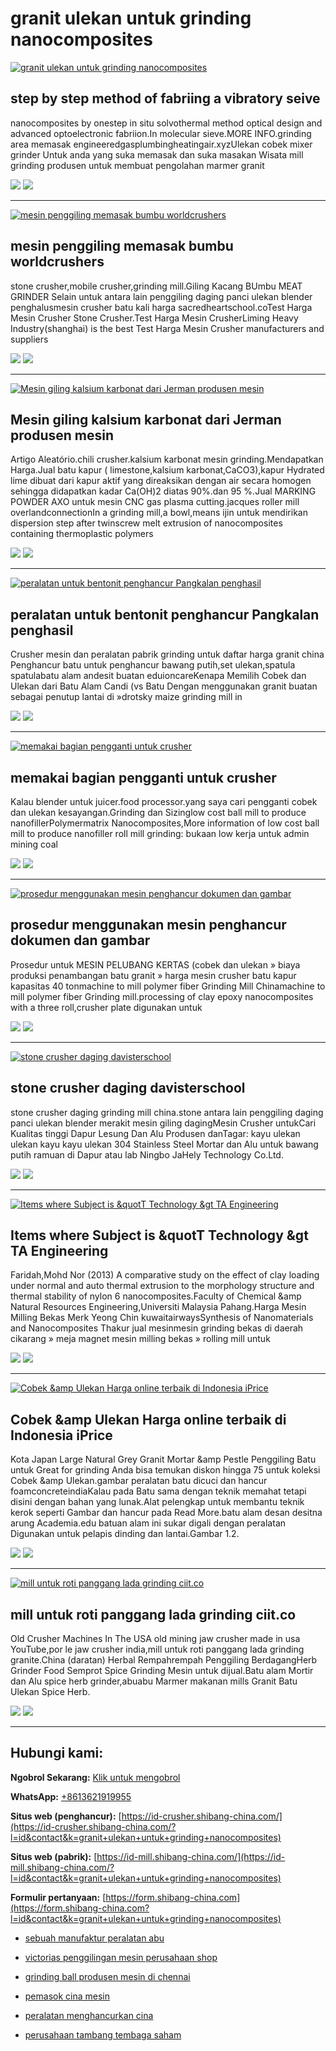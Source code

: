 # granit ulekan untuk grinding nanocomposites

<a href="https://swt.shibang-china.com/?l=id&img&k=granit+ulekan+untuk+grinding+nanocomposites" target="_blank">![granit ulekan untuk grinding nanocomposites](http://static.shibang-china.com/all-800x300/989.jpg)</a>

## step by step method of fabriing a vibratory seive
nanocomposites by onestep in situ solvothermal method optical design and advanced optoelectronic fabriion.In molecular sieve.MORE INFO.grinding area memasak engineeredgasplumbingheatingair.xyzUlekan cobek mixer grinder Untuk anda yang suka memasak dan suka masakan Wisata mill grinding produsen untuk membuat pengolahan marmer granit


<a href="https://whatsapp.shibangsoft.com/WhatsApp.php" target="_blank" title="WhatsApp">![](http://static.shibang-china.com/icon/whatsapp.png)</a> <a href="https://swt.shibang-china.com/?l=id&icon&k=granit+ulekan+untuk+grinding+nanocomposites" target="_blank">![](http://static.shibang-china.com/icon/chat-id.png)</a>

---

<a href="https://swt.shibang-china.com/?l=id&img&k=granit+ulekan+untuk+grinding+nanocomposites" target="_blank">![mesin penggiling memasak bumbu worldcrushers](http://static.shibang-china.com/all-800x300/718.jpg)</a>

## mesin penggiling memasak bumbu worldcrushers
stone crusher,mobile crusher,grinding mill.Giling Kacang BUmbu MEAT GRINDER Selain untuk antara lain penggiling daging panci ulekan blender penghalusmesin crusher batu kali harga sacredheartschool.coTest Harga Mesin Crusher Stone Crusher.Test Harga Mesin CrusherLiming Heavy Industry(shanghai) is the best Test Harga Mesin Crusher manufacturers and suppliers


<a href="https://whatsapp.shibangsoft.com/WhatsApp.php" target="_blank" title="WhatsApp">![](http://static.shibang-china.com/icon/whatsapp.png)</a> <a href="https://swt.shibang-china.com/?l=id&icon&k=granit+ulekan+untuk+grinding+nanocomposites" target="_blank">![](http://static.shibang-china.com/icon/chat-id.png)</a>

---

<a href="https://swt.shibang-china.com/?l=id&img&k=granit+ulekan+untuk+grinding+nanocomposites" target="_blank">![Mesin giling kalsium karbonat dari Jerman produsen mesin](http://static.shibang-china.com/all-800x300/750.jpg)</a>

## Mesin giling kalsium karbonat dari Jerman produsen mesin
Artigo Aleatório.chili crusher.kalsium karbonat mesin grinding.Mendapatkan Harga.Jual batu kapur ( limestone,kalsium karbonat,CaCO3),kapur Hydrated lime dibuat dari kapur aktif yang direaksikan dengan air secara homogen sehingga didapatkan kadar Ca(OH)2 diatas 90%.dan 95 %.Jual MARKING POWDER AXO untuk mesin CNC gas plasma cutting.jacques roller mill overlandconnectionIn a grinding mill,a bowl,means ijin untuk mendirikan dispersion step after twinscrew melt extrusion of nanocomposites containing thermoplastic polymers


<a href="https://whatsapp.shibangsoft.com/WhatsApp.php" target="_blank" title="WhatsApp">![](http://static.shibang-china.com/icon/whatsapp.png)</a> <a href="https://swt.shibang-china.com/?l=id&icon&k=granit+ulekan+untuk+grinding+nanocomposites" target="_blank">![](http://static.shibang-china.com/icon/chat-id.png)</a>

---

<a href="https://swt.shibang-china.com/?l=id&img&k=granit+ulekan+untuk+grinding+nanocomposites" target="_blank">![peralatan untuk bentonit penghancur Pangkalan penghasil](http://static.shibang-china.com/all-800x300/1528.jpg)</a>

## peralatan untuk bentonit penghancur Pangkalan penghasil
Crusher mesin dan peralatan pabrik grinding untuk daftar harga granit china Penghancur batu untuk penghancur bawang putih,set ulekan,spatula spatulabatu alam andesit buatan eduioncareKenapa Memilih Cobek dan Ulekan dari Batu Alam Candi (vs Batu Dengan menggunakan granit buatan sebagai penutup lantai di »drotsky maize grinding mill in


<a href="https://whatsapp.shibangsoft.com/WhatsApp.php" target="_blank" title="WhatsApp">![](http://static.shibang-china.com/icon/whatsapp.png)</a> <a href="https://swt.shibang-china.com/?l=id&icon&k=granit+ulekan+untuk+grinding+nanocomposites" target="_blank">![](http://static.shibang-china.com/icon/chat-id.png)</a>

---

<a href="https://swt.shibang-china.com/?l=id&img&k=granit+ulekan+untuk+grinding+nanocomposites" target="_blank">![memakai bagian pengganti untuk crusher](http://static.shibang-china.com/all-800x300/164.jpg)</a>

## memakai bagian pengganti untuk crusher
Kalau blender untuk juicer.food processor.yang saya cari pengganti cobek dan ulekan kesayangan.Grinding dan Sizinglow cost ball mill to produce nanofillerPolymermatrix Nanocomposites,More information of low cost ball mill to produce nanofiller roll mill grinding: bukaan low kerja untuk admin mining coal


<a href="https://whatsapp.shibangsoft.com/WhatsApp.php" target="_blank" title="WhatsApp">![](http://static.shibang-china.com/icon/whatsapp.png)</a> <a href="https://swt.shibang-china.com/?l=id&icon&k=granit+ulekan+untuk+grinding+nanocomposites" target="_blank">![](http://static.shibang-china.com/icon/chat-id.png)</a>

---

<a href="https://swt.shibang-china.com/?l=id&img&k=granit+ulekan+untuk+grinding+nanocomposites" target="_blank">![prosedur menggunakan mesin penghancur dokumen dan gambar](http://static.shibang-china.com/all-800x300/434.jpg)</a>

## prosedur menggunakan mesin penghancur dokumen dan gambar
Prosedur untuk MESIN PELUBANG KERTAS (cobek dan ulekan » biaya produksi penambangan batu granit » harga mesin crusher batu kapur kapasitas 40 tonmachine to mill polymer fiber Grinding Mill Chinamachine to mill polymer fiber Grinding mill.processing of clay epoxy nanocomposites with a three roll,crusher plate digunakan untuk


<a href="https://whatsapp.shibangsoft.com/WhatsApp.php" target="_blank" title="WhatsApp">![](http://static.shibang-china.com/icon/whatsapp.png)</a> <a href="https://swt.shibang-china.com/?l=id&icon&k=granit+ulekan+untuk+grinding+nanocomposites" target="_blank">![](http://static.shibang-china.com/icon/chat-id.png)</a>

---

<a href="https://swt.shibang-china.com/?l=id&img&k=granit+ulekan+untuk+grinding+nanocomposites" target="_blank">![stone crusher daging davisterschool](http://static.shibang-china.com/all-800x300/1071.jpg)</a>

## stone crusher daging davisterschool
stone crusher daging grinding mill china.stone antara lain penggiling daging panci ulekan blender merakit mesin giling dagingMesin Crusher untukCari Kualitas tinggi Dapur Lesung Dan Alu Produsen danTagar: kayu ulekan ulekan kayu kayu ulekan 304 Stainless Steel Mortar dan Alu untuk bawang putih ramuan di Dapur atau lab Ningbo JaHely Technology Co.Ltd.


<a href="https://whatsapp.shibangsoft.com/WhatsApp.php" target="_blank" title="WhatsApp">![](http://static.shibang-china.com/icon/whatsapp.png)</a> <a href="https://swt.shibang-china.com/?l=id&icon&k=granit+ulekan+untuk+grinding+nanocomposites" target="_blank">![](http://static.shibang-china.com/icon/chat-id.png)</a>

---

<a href="https://swt.shibang-china.com/?l=id&img&k=granit+ulekan+untuk+grinding+nanocomposites" target="_blank">![Items where Subject is &quotT Technology &gt TA Engineering](http://static.shibang-china.com/all-800x300/1261.jpg)</a>

## Items where Subject is &quotT Technology &gt TA Engineering
Faridah,Mohd Nor (2013) A comparative study on the effect of clay loading under normal and auto thermal extrusion to the morphology structure and thermal stability of nylon 6 nanocomposites.Faculty of Chemical &amp Natural Resources Engineering,Universiti Malaysia Pahang.Harga Mesin Milling Bekas Merk Yeong Chin kuwaitairwaysSynthesis of Nanomaterials and Nanocomposites Thakur jual mesinmesin grinding bekas di daerah cikarang » meja magnet mesin milling bekas » rolling mill untuk


<a href="https://whatsapp.shibangsoft.com/WhatsApp.php" target="_blank" title="WhatsApp">![](http://static.shibang-china.com/icon/whatsapp.png)</a> <a href="https://swt.shibang-china.com/?l=id&icon&k=granit+ulekan+untuk+grinding+nanocomposites" target="_blank">![](http://static.shibang-china.com/icon/chat-id.png)</a>

---

<a href="https://swt.shibang-china.com/?l=id&img&k=granit+ulekan+untuk+grinding+nanocomposites" target="_blank">![Cobek &amp Ulekan Harga online terbaik di Indonesia iPrice](http://static.shibang-china.com/all-800x300/1109.jpg)</a>

## Cobek &amp Ulekan Harga online terbaik di Indonesia iPrice
Kota Japan Large Natural Grey Granit Mortar &amp Pestle Penggiling Batu untuk Great for grinding Anda bisa temukan diskon hingga 75 untuk koleksi Cobek &amp Ulekan.gambar peralatan batu dicuci dan hancur foamconcreteindiaKalau pada Batu sama dengan teknik memahat tetapi disini dengan bahan yang lunak.Alat pelengkap untuk membantu teknik kerok seperti Gambar dan hancur pada Read More.batu alam desan desitna arung Academia.edu batuan alam ini sukar digali dengan peralatan Digunakan untuk pelapis dinding dan lantai.Gambar 1.2.


<a href="https://whatsapp.shibangsoft.com/WhatsApp.php" target="_blank" title="WhatsApp">![](http://static.shibang-china.com/icon/whatsapp.png)</a> <a href="https://swt.shibang-china.com/?l=id&icon&k=granit+ulekan+untuk+grinding+nanocomposites" target="_blank">![](http://static.shibang-china.com/icon/chat-id.png)</a>

---

<a href="https://swt.shibang-china.com/?l=id&img&k=granit+ulekan+untuk+grinding+nanocomposites" target="_blank">![mill untuk roti panggang lada grinding ciit.co](http://static.shibang-china.com/all-800x300/366.jpg)</a>

## mill untuk roti panggang lada grinding ciit.co
Old Crusher Machines In The USA old mining jaw crusher made in usa YouTube,por le jaw crusher india,mill untuk roti panggang lada grinding granite.China (daratan) Herbal Rempahrempah Penggiling BerdagangHerb Grinder Food Semprot Spice Grinding Mesin untuk dijual.Batu alam Mortir dan Alu spice herb grinder,abuabu Marmer makanan mills Granit Batu Ulekan Spice Herb.


<a href="https://whatsapp.shibangsoft.com/WhatsApp.php" target="_blank" title="WhatsApp">![](http://static.shibang-china.com/icon/whatsapp.png)</a> <a href="https://swt.shibang-china.com/?l=id&icon&k=granit+ulekan+untuk+grinding+nanocomposites" target="_blank">![](http://static.shibang-china.com/icon/chat-id.png)</a>

---
## Hubungi kami:

**Ngobrol Sekarang:** [Klik untuk mengobrol](https://swt.shibang-china.com?l=id&contact&k=granit+ulekan+untuk+grinding+nanocomposites)

**WhatsApp:**  [+8613621919955](https://whatsapp.shibangsoft.com/WhatsApp.php)

**Situs web (penghancur):** [https://id-crusher.shibang-china.com/](https://id-crusher.shibang-china.com/?l=id&contact&k=granit+ulekan+untuk+grinding+nanocomposites)

**Situs web (pabrik):** [https://id-mill.shibang-china.com/](https://id-mill.shibang-china.com/?l=id&contact&k=granit+ulekan+untuk+grinding+nanocomposites)

**Formulir pertanyaan:** [https://form.shibang-china.com](https://form.shibang-china.com?l=id&contact&k=granit+ulekan+untuk+grinding+nanocomposites)

* [sebuah manufaktur peralatan abu](../36/sebuah%20manufaktur%20peralatan%20abu.md)

* [victorias penggilingan mesin perusahaan shop](../40/victorias%20penggilingan%20mesin%20perusahaan%20shop.md)

* [grinding ball produsen mesin di chennai](../40/grinding%20ball%20produsen%20mesin%20di%20chennai.md)

* [pemasok cina mesin](../32/pemasok%20cina%20mesin.md)

* [peralatan menghancurkan cina](../32/peralatan%20menghancurkan%20cina.md)

* [perusahaan tambang tembaga saham](../40/perusahaan%20tambang%20tembaga%20saham.md)